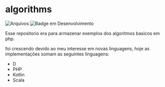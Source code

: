# algorithms
![Arquivos](https://img.shields.io/github/directory-file-count/ananiaslitz/algorithms)
![Badge em Desenvolvimento](http://img.shields.io/static/v1?label=STATUS&message=EM%20DESENVOLVIMENTO&color=GREEN&style=for-the-badge)


Esse repositorio era para armazenar exemplos dos algoritmos basicos em php.

foi crescendo devido ao meu interesse em novas linguagens, hoje as implementações somam as seguintes linguagens:

- D
- PHP
- Kotlin
- Scala
